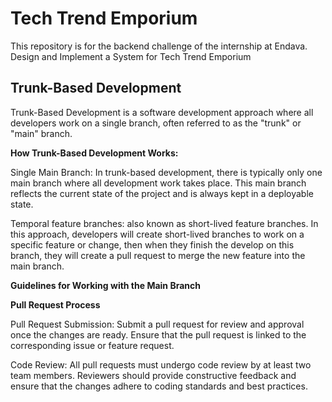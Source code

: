 
# Tech Trend Emporium

This repository is for the backend challenge of the internship at Endava. 
Design and Implement a System for Tech Trend Emporium



## Trunk-Based Development

Trunk-Based Development is a software development approach where all developers work on a single branch, often referred to as the "trunk" or "main" branch.

**How Trunk-Based Development Works:**

Single Main Branch: In trunk-based development, there is typically only one main branch where all development work takes place. This main branch reflects the current state of the project and is always kept in a deployable state.

Temporal feature branches: also known as short-lived feature branches. In this approach, developers will create short-lived branches to work on a specific feature or change, then when they finish the develop on this branch, they will create a pull request to merge the new feature into the main branch.


**Guidelines for Working with the Main Branch**

**Pull Request Process**

Pull Request Submission: Submit a pull request for review and approval once the changes are ready. Ensure that the pull request is linked to the corresponding issue or feature request.

Code Review: All pull requests must undergo code review by at least two team members. Reviewers should provide constructive feedback and ensure that the changes adhere to coding standards and best practices.
